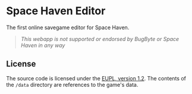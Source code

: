 # Space Haven Editor

The first online savegame editor for Space Haven.

> *This webapp is not supported or endorsed by BugByte or Space Haven in any way*

## License

The source code is licensed under the [EUPL, version 1.2](https://opensource.org/licenses/EUPL-1.2).
The contents of the `/data` directory are references to the game's data.
